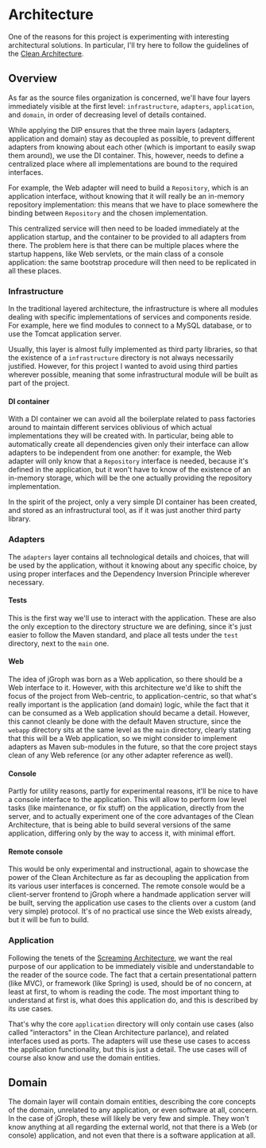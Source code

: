 # Architecture

One of the reasons for this project is experimenting with interesting architectural solutions. In particular, I'll try
here to follow the guidelines of the [Clean Architecture](https://8thlight.com/blog/uncle-bob/2012/08/13/the-clean-architecture.html).


## Overview

As far as the source files organization is concerned, we'll have four layers immediately visible at the first level:
`infrastructure`, `adapters`, `application`, and `domain`, in order of decreasing level of details contained.

While applying the DIP ensures that the three main layers (adapters, application and domain) stay as decoupled as
possible, to prevent different adapters from knowing about each other (which is important to easily swap them around),
we use the DI container. This, however, needs to define a centralized place where all implementations are bound to the
required interfaces.

For example, the Web adapter will need to build a `Repository`, which is an application interface,
without knowing that it will really be an in-memory repository implementation: this means that we have to place
somewhere the binding between `Repository` and the chosen implementation.

This centralized service will then need to be loaded immediately at the application startup, and the container to be
provided to all adapters from there. The problem here is that there can be multiple places where the startup happens,
like Web servlets, or the main class of a console application: the same bootstrap procedure will then need to be
replicated in all these places.


### Infrastructure

In the traditional layered architecture, the infrastructure is where all modules dealing with specific implementations
of services and components reside. For example, here we find modules to connect to a MySQL database, or to use the
Tomcat application server.

Usually, this layer is almost fully implemented as third party libraries, so that the existence of a `infrastructure`
directory is not always necessarily justified. However, for this project I wanted to avoid using third parties wherever
possible, meaning that some infrastructural module will be built as part of the project.

#### DI container
With a DI container we can avoid all the boilerplate related to pass factories around to maintain different services
oblivious of which actual implementations they will be created with. In particular, being able to automatically create
all dependencies given only their interface can allow adapters to be independent from one another: for example, the
Web adapter will only know that a `Repository` interface is needed, because it's defined in the application, but it
won't have to know of the existence of an in-memory storage, which will be the one actually providing the repository
implementation.

In the spirit of the project, only a very simple DI container has been created, and stored as an infrastructural tool,
as if it was just another third party library.


### Adapters

The `adapters` layer contains all technological details and choices, that will be used by the application, without it
knowing about any specific choice, by using proper interfaces and the Dependency Inversion Principle wherever necessary.

#### Tests
This is the first way we'll use to interact with the application. These are also the only exception to the directory
structure we are defining, since it's just easier to follow the Maven standard, and place all tests under the `test`
directory, next to the `main` one.

#### Web
The idea of jGroph was born as a Web application, so there should be a Web interface to it. However, with this
architecture we'd like to shift the focus of the project from Web-centric, to application-centric, so that what's really
important is the application (and domain) logic, while the fact that it can be consumed as a Web application should
became a detail. However, this cannot cleanly be done with the default Maven structure, since the `webapp` directory
sits at the same level as the `main` directory, clearly stating that this will be a Web application, so we might
consider to implement adapters as Maven sub-modules in the future, so that the core project stays clean of any Web
reference (or any other adapter reference as well).

#### Console
Partly for utility reasons, partly for experimental reasons, it'll be nice to have a console interface to the
application. This will allow to perform low level tasks (like maintenance, or fix stuff) on the application, directly
from the server, and to actually experiment one of the core advantages of the Clean Architecture, that is being able to
build several versions of the same application, differing only by the way to access it, with minimal effort.

#### Remote console
This would be only experimental and instructional, again to showcase the power of the Clean Architecture as far as
decoupling the application from its various user interfaces is concerned. The remote console would be a client-server
frontend to jGroph where a handmade application server will be built, serving the application use cases to the clients
over a custom (and very simple) protocol. It's of no practical use since the Web exists already, but it will be fun to
build.


### Application

Following the tenets of the
[Screaming Architecture](https://8thlight.com/blog/uncle-bob/2011/09/30/Screaming-Architecture.html), we want the real
purpose of our application to be immediately visible and understandable to the reader of the source code. The fact that
a certain presentational pattern (like MVC), or framework (like Spring) is used, should be of no concern, at least at
first, to whom is reading the code. The most important thing to understand at first is, what does this application do,
and this is described by its use cases.

That's why the core `application` directory will only contain use cases (also called "interactors" in the Clean
Architecture parlance), and related interfaces used as ports. The adapters will use these use cases to access the
application functionality, but this is just a detail. The use cases will of course also know and use the domain
entities.


## Domain

The domain layer will contain domain entities, describing the core concepts of the domain, unrelated to any application,
or even software at all, concern. In the case of jGroph, these will likely be very few and simple. They won't know
anything at all regarding the external world, not that there is a Web (or console) application, and not even that there
is a software application at    all.